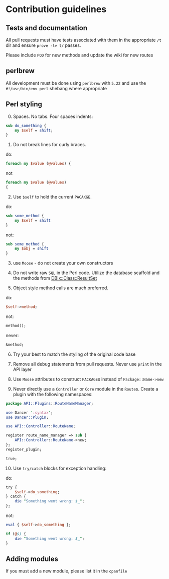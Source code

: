# Contribution guidelines

## Tests and documentation

All pull requests must have tests associated with them in the appropriate ```/t``` dir and ensure ```prove -lv t/``` passes.

Please include ```POD``` for new methods and update the wiki for new routes

## perlbrew

All development must be done using ```perlbrew``` with ```5.22``` and use the ```#!/usr/bin/env perl``` shebang where appropriate

## Perl styling

0) Spaces. No tabs. Four spaces indents:

```perl
sub do_something {
    my $self = shift;
}
```

1) Do not break lines for curly braces.

do:

```perl
foreach my $value (@values) {
```

not

```perl
foreach my $value (@values)
{
```

2) Use ```$self``` to hold the current ```PACAKGE```.

do:

```perl
sub some_method {
    my $self = shift
}
```

not:

```perl
sub some_method {
    my $obj = shift
}
```

3) use ```Moose``` - do not create your own constructors

4) Do not write raw ```SQL``` in the Perl code. Utilize the database scaffold and the methods from [DBIx::Class::ResultSet](http://search.cpan.org/dist/DBIx-Class/lib/DBIx/Class/ResultSet.pm)

5) Object style method calls are much preferred.

do:

```perl
$self->method;
```

not:

```perl
method();
```

never:

```perl
&method;
```

6) Try your best to match the styling of the original code base

7) Remove all debug statements from pull requests. Never use ```print``` in the API layer

8) Use ```Moose``` attributes to construct ```PACKAGE```s instead of ```Package::Name->new```

9) Never directly use a ```Controller``` or ```Core``` module in the ```Route```s. Create a plugin with the following namespaces:

```perl
package API::Plugins::RouteNameManager;

use Dancer ':syntax';
use Dancer::Plugin;

use API::Controller::RouteName;

register route_name_manager => sub { 
    API::Controller::RouteName->new;
};
register_plugin;

true;
```

10) Use ```try/catch``` blocks for exception handling:

do:

```perl
try {
    $self->do_something;
} catch {
    die "Something went wrong: $_";
};
```

not:

```perl
eval { $self->do_something };

if (@$) {
    die "Something went wrong: $_";
}
```

## Adding modules

If you must add a new module, please list it in the ```cpanfile```
